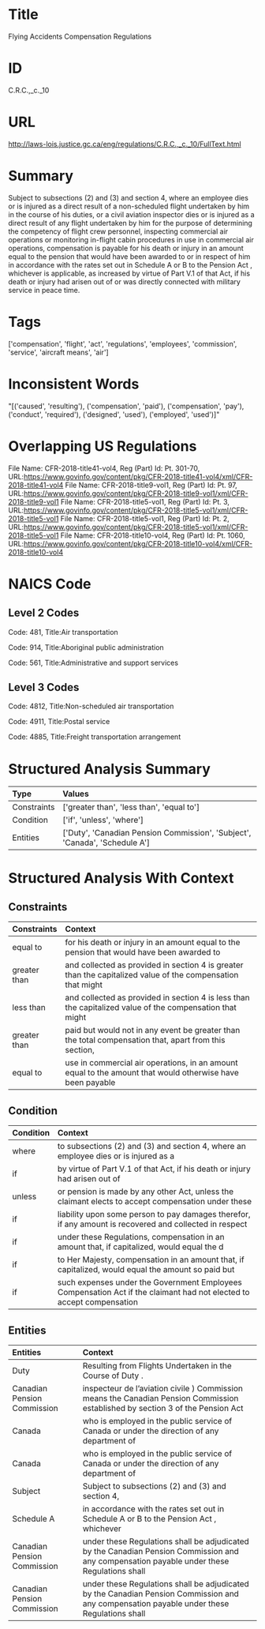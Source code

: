 # Title
Flying Accidents Compensation Regulations


# ID
C.R.C.,_c._10

# URL
http://laws-lois.justice.gc.ca/eng/regulations/C.R.C.,_c._10/FullText.html


# Summary
Subject to subsections (2) and (3) and section 4, where an employee dies or is injured as a direct result of a non-scheduled flight undertaken by him in the course of his duties, or a civil aviation inspector dies or is injured as a direct result of any flight undertaken by him for the purpose of determining the competency of flight crew personnel, inspecting commercial air operations or monitoring in-flight cabin procedures in use in commercial air operations, compensation is payable for his death or injury in an amount equal to the pension that would have been awarded to or in respect of him in accordance with the rates set out in Schedule A or B to the  Pension Act , whichever is applicable, as increased by virtue of Part V.1 of that Act, if his death or injury had arisen out of or was directly connected with military service in peace time.


# Tags
['compensation', 'flight', 'act', 'regulations', 'employees', 'commission', 'service', 'aircraft means', 'air']


# Inconsistent Words
"[('caused', 'resulting'), ('compensation', 'paid'), ('compensation', 'pay'), ('conduct', 'required'), ('designed', 'used'), ('employed', 'used')]"


# Overlapping US Regulations
File Name: CFR-2018-title41-vol4, Reg (Part) Id: Pt. 301-70, URL:https://www.govinfo.gov/content/pkg/CFR-2018-title41-vol4/xml/CFR-2018-title41-vol4
File Name: CFR-2018-title9-vol1, Reg (Part) Id: Pt. 97, URL:https://www.govinfo.gov/content/pkg/CFR-2018-title9-vol1/xml/CFR-2018-title9-vol1
File Name: CFR-2018-title5-vol1, Reg (Part) Id: Pt. 3, URL:https://www.govinfo.gov/content/pkg/CFR-2018-title5-vol1/xml/CFR-2018-title5-vol1
File Name: CFR-2018-title5-vol1, Reg (Part) Id: Pt. 2, URL:https://www.govinfo.gov/content/pkg/CFR-2018-title5-vol1/xml/CFR-2018-title5-vol1
File Name: CFR-2018-title10-vol4, Reg (Part) Id: Pt. 1060, URL:https://www.govinfo.gov/content/pkg/CFR-2018-title10-vol4/xml/CFR-2018-title10-vol4



# NAICS Code
## Level 2 Codes
Code: 481, Title:Air transportation

Code: 914, Title:Aboriginal public administration

Code: 561, Title:Administrative and support services




## Level 3 Codes
Code: 4812, Title:Non-scheduled air transportation

Code: 4911, Title:Postal service

Code: 4885, Title:Freight transportation arrangement







# Structured Analysis Summary
| Type        | Values                                                                     |
|:------------|:---------------------------------------------------------------------------|
| Constraints | ['greater than', 'less than', 'equal to']                                  |
| Condition   | ['if', 'unless', 'where']                                                  |
| Entities    | ['Duty', 'Canadian Pension Commission', 'Subject', 'Canada', 'Schedule A'] |


# Structured Analysis With Context
 


## Constraints
| Constraints   | Context                                                                                                     |
|:--------------|:------------------------------------------------------------------------------------------------------------|
| equal to      | for his death or injury in an amount equal to the pension that would have been awarded to                   |
| greater than  | and collected as provided in section 4 is greater than the capitalized value of the compensation that might |
| less than     | and collected as provided in section 4 is less than the capitalized value of the compensation that might    |
| greater than  | paid but would not in any event be greater than the total compensation that, apart from this section,       |
| equal to      | use in commercial air operations, in an amount equal to the amount that would otherwise have been payable   |


## Condition
| Condition   | Context                                                                                                              |
|:------------|:---------------------------------------------------------------------------------------------------------------------|
| where       | to subsections (2) and (3) and section 4, where an employee dies or is injured as a                                  |
| if          | by virtue of Part V.1 of that Act, if his death or injury had arisen out of                                          |
| unless      | or pension is made by any other Act, unless the claimant elects to accept compensation under these                   |
| if          | liability upon some person to pay damages therefor, if any amount is recovered and collected in respect              |
| if          | under these Regulations, compensation in an amount that, if  capitalized, would equal the d                          |
| if          | to Her Majesty, compensation in an amount that, if capitalized, would equal the amount so paid but                   |
| if          | such expenses under the Government Employees Compensation Act if the claimant had not elected to accept compensation |


## Entities
| Entities                    | Context                                                                                                                                    |
|:----------------------------|:-------------------------------------------------------------------------------------------------------------------------------------------|
| Duty                        | Resulting from Flights Undertaken in the Course of Duty .                                                                                  |
| Canadian Pension Commission | inspecteur de l’aviation civile ) Commission means the Canadian Pension Commission established by section 3 of the Pension Act             |
| Canada                      | who is employed in the public service of Canada or under the direction of any department of                                                |
| Canada                      | who is employed in the public service of Canada or under the direction of any department of                                                |
| Subject                     | Subject to subsections (2) and (3) and section 4,                                                                                          |
| Schedule A                  | in accordance with the rates set out in Schedule A or B to the Pension Act , whichever                                                     |
| Canadian Pension Commission | under these Regulations shall be adjudicated by the Canadian Pension Commission and any compensation payable under these Regulations shall |
| Canadian Pension Commission | under these Regulations shall be adjudicated by the Canadian Pension Commission and any compensation payable under these Regulations shall |


